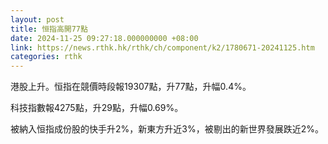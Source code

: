 ```yaml
---
layout: post
title: 恒指高開77點
date: 2024-11-25 09:27:18.000000000 +08:00
link: https://news.rthk.hk/rthk/ch/component/k2/1780671-20241125.htm
categories: rthk
---
```


港股上升。恒指在競價時段報19307點，升77點，升幅0.4%。

科技指數報4275點，升29點，升幅0.69%。

被納入恒指成份股的快手升2%，新東方升近3%，被剔出的新世界發展跌近2%。
